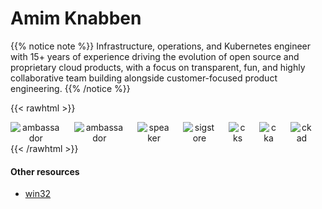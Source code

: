 # Amim Knabben 

{{% notice note %}}
Infrastructure, operations, and Kubernetes engineer with 15+ years of experience
driving the evolution of open source and proprietary cloud products, with a focus on
transparent, fun, and highly collaborative team building alongside customer-focused
product engineering.
{{% /notice %}}

{{< rawhtml >}}
<div style="align-items: center; justify-content: center; text-align: center; display: flex">
<img src="images/ambassador-2023.png?width=140px" alt="ambassador" style="margin-right: 20px; !important">
<img src="images/bigcat.png?width=140px" alt="ambassador" style="margin-right: 20px; !important">
<img src="images/speaker-2022.png?width=140px" alt="speaker" style="margin-right: 20px; !important">
<img src="images/sigstore.png?width=140px" alt="sigstore" style="margin-right: 20px; !important">
<img src="images/cks-cert.png?width=140px" alt="cks" style="margin-right: 20px; !important">
<img src="images/cka-cert.png?width=140px" alt="cka" style="margin-right: 20px; !important">
<img src="images/ckad-cert.png?width=140px" alt="ckad" style="margin-right: 20px; !important">
</div>
{{< /rawhtml >}}

#### Other resources

* [win32](https://md.opssec.in)

